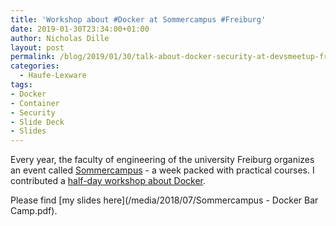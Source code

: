 ```yaml
---
title: 'Workshop about #Docker at Sommercampus #Freiburg'
date: 2019-01-30T23:34:00+01:00
author: Nicholas Dille
layout: post
permalink: /blog/2019/01/30/talk-about-docker-security-at-devsmeetup-freiburg/
categories:
  - Haufe-Lexware
tags:
- Docker
- Container
- Security
- Slide Deck
- Slides
---
```

Every year, the faculty of engineering of the university Freiburg organizes an event called [Sommercampus](https://sommercampus.fachschaft.tf/) - a week packed with practical courses. I contributed a [half-day workshop about Docker](https://sommercampus.fachschaft.tf/programm-2018/wie-container-unsere-arbeit-revolutionieren/).<!--more-->

Please find [my slides here](/media/2018/07/Sommercampus - Docker Bar Camp.pdf).